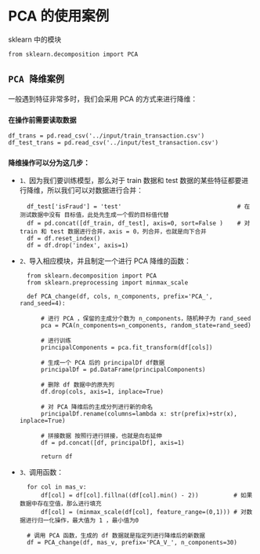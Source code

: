 # PCA 的使用案例

sklearn 中的模块

    from sklearn.decomposition import PCA

## `PCA 降维案例`

一般遇到特征非常多时，我们会采用 PCA 的方式来进行降维：

### `在操作前需要读取数据`

    df_trans = pd.read_csv('../input/train_transaction.csv')
    df_test_trans = pd.read_csv('../input/test_transaction.csv')

### `降维操作可以分为这几步：`

* `1、`因为我们要训练模型，那么对于 train 数据和 test 数据的某些特征都要进行降维，所以我们可以对数据进行合并：


        df_test['isFraud'] = 'test'                                 # 在测试数据中没有 目标值，此处先生成一个假的目标值代替
        df = pd.concat([df_train, df_test], axis=0, sort=False )    # 对 train 和 test 数据进行合并，axis = 0，列合并，也就是向下合并
        df = df.reset_index()
        df = df.drop('index', axis=1)

* `2、`导入相应模块，并且制定一个进行 PCA 降维的函数：

        from sklearn.decomposition import PCA
        from sklearn.preprocessing import minmax_scale

        def PCA_change(df, cols, n_components, prefix='PCA_', rand_seed=4):

            # 进行 PCA ，保留的主成分个数为 n_components，随机种子为 rand_seed
            pca = PCA(n_components=n_components, random_state=rand_seed)
            
            # 进行训练 
            principalComponents = pca.fit_transform(df[cols])
            
            # 生成一个 PCA 后的 principalDf df数据
            principalDf = pd.DataFrame(principalComponents)

            # 删除 df 数据中的原先列
            df.drop(cols, axis=1, inplace=True)

            # 对 PCA 降维后的主成分列进行新的命名
            principalDf.rename(columns=lambda x: str(prefix)+str(x), inplace=True)

            # 拼接数据 按照行进行拼接，也就是向右延伸
            df = pd.concat([df, principalDf], axis=1)
            
            return df

* `3、`调用函数：

        for col in mas_v:
            df[col] = df[col].fillna((df[col].min() - 2))          # 如果数据中存在空值，那么进行填充
            df[col] = (minmax_scale(df[col], feature_range=(0,1))) # 对数据进行归一化操作，最大值为 1 ，最小值为0

        # 调用 PCA 函数，生成的 df 数据就是指定列进行降维后的新数据
        df = PCA_change(df, mas_v, prefix='PCA_V_', n_components=30)



